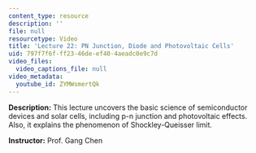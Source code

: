 ```yaml
---
content_type: resource
description: ''
file: null
resourcetype: Video
title: 'Lecture 22: PN Junction, Diode and Photovoltaic Cells'
uid: 797f7f6f-ff23-46de-ef40-4aeadc0e9c7d
video_files:
  video_captions_file: null
video_metadata:
  youtube_id: ZYMWsmertQk
---
```


**Description:** This lecture uncovers the basic science of semiconductor devices and solar cells, including p-n junction and photovoltaic effects. Also, it explains the phenomenon of Shockley-Queisser limit.

**Instructor:** Prof. Gang Chen